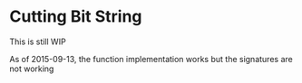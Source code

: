 # Cutting Bit String

This is still WIP

As of 2015-09-13, the function implementation works but the signatures are not working

